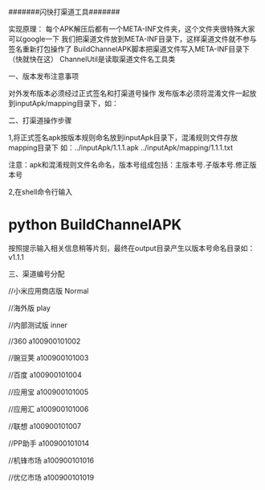 #######闪快打渠道工具#######

实现原理：
每个APK解压后都有一个META-INF文件夹，这个文件夹很特殊大家可以google一下
我们把渠道文件放到META-INF目录下，这样渠道文件就不参与签名重新打包操作了
BuildChannelAPK脚本把渠道文件写入META-INF目录下（快就快在这）
ChannelUtil是读取渠道文件名工具类

一、版本发布注意事项

   对外发布版本必须经过正式签名和打渠道号操作
   发布版本必须将混淆文件一起放到inputApk/mapping目录下，如：

二、打渠道操作步骤

1,将正式签名apk按版本规则命名放到inputApk目录下，混淆规则文件存放mapping目录下
  如：../inputApk/1.1.1.apk
     ../inputApk/mapping/1.1.1.txt

注意：apk和混淆规则文件名命名，版本号组成包括：主版本号.子版本号.修正版本号

2,在shell命令行输入
# python BuildChannelAPK
按照提示输入相关信息稍等片刻，最终在output目录产生以版本号命名目录如：v1.1.1

三、渠道编号分配

//小米应用商店版
Normal

//海外版
play

//内部测试版
inner

//360
a100900101002

//豌豆荚
a100900101003

//百度
a100900101004

//应用宝
a100900101005

//应用汇
a100900101006

//联想
a100900101007

//PP助手
a100900101014

//机锋市场
a100900101016

//优亿市场
a100900101019



